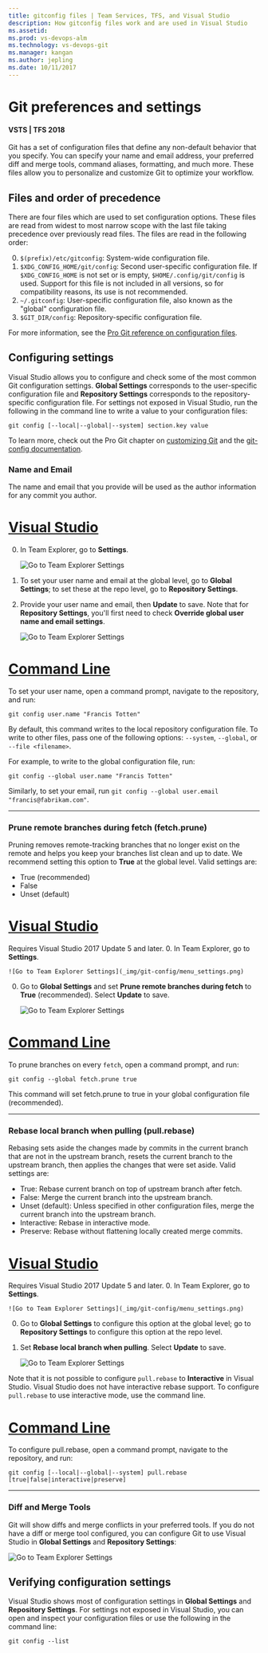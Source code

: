 ```yaml
---
title: gitconfig files | Team Services, TFS, and Visual Studio
description: How gitconfig files work and are used in Visual Studio
ms.assetid:
ms.prod: vs-devops-alm
ms.technology: vs-devops-git
ms.manager: kangan
ms.author: jepling
ms.date: 10/11/2017
---
```


# Git preferences and settings
#### VSTS | TFS 2018

Git has a set of configuration files that define any non-default behavior that you specify.
You can specify your name and email address, your preferred diff and merge tools, command aliases, formatting, and much more. 
These files allow you to personalize and customize Git to optimize your workflow.

## Files and order of precedence

There are four files which are used to set configuration options. These files are read from widest to most narrow scope with the last file taking precedence over previously read files. 
The files are read in the following order:

0. `$(prefix)/etc/gitconfig`: System-wide configuration file.
0. `$XDG_CONFIG_HOME/git/config`: Second user-specific configuration file. If `$XDG_CONFIG_HOME` is not set or is empty, `$HOME/.config/git/config` is used. Support for this file is not included in all versions, so for compatibility reasons, its use is not recommended.
0. `~/.gitconfig`: User-specific configuration file, also known as the "global" configuration file.
0. `$GIT_DIR/config`: Repository-specific configuration file.

For more information, see the [Pro Git reference on configuration files](https://git-scm.com/docs/git-config#FILES).

## Configuring settings

Visual Studio allows you to configure and check some of the most common Git configuration settings.
**Global Settings** corresponds to the user-specific configuration file and **Repository Settings** corresponds to the repository-specific configuration file.
For settings not exposed in Visual Studio, run the following in the command line to write a value to your configuration files:

```
git config [--local|--global|--system] section.key value
```

To learn more, check out the Pro Git chapter on [customizing Git](https://git-scm.com/book/en/v2/Customizing-Git-Git-Configuration) and the [git-config documentation](https://git-scm.com/docs/git-config).

### Name and Email
The name and email that you provide will be used as the author information for any commit you author.

# [Visual Studio](#tab/visual-studio)
0. In Team Explorer, go to **Settings**.

	![Go to Team Explorer Settings](_img/git-config/menu_settings.png)

0. To set your user name and email at the global level, go to **Global Settings**; to set these at the repo level, go to **Repository Settings**.

0. Provide your user name and email, then **Update** to save. Note that for **Repository Settings**, you'll first need to check **Override global user name and email settings**.

	![Go to Team Explorer Settings](_img/git-config/global_settings_username_email.png)

# [Command Line](#tab/command-line)
To set your user name, open a command prompt, navigate to the repository, and run:
```
git config user.name "Francis Totten"
```

By default, this command writes to the local repository configuration file. To write to other files, pass one of the following options: `--system`, `--global`, or `--file <filename>`.

For example, to write to the global configuration file, run:
```
git config --global user.name "Francis Totten"
```

Similarly, to set your email, run `git config --global user.email "francis@fabrikam.com"`.

---

### Prune remote branches during fetch (fetch.prune)
Pruning removes remote-tracking branches that no longer exist on the remote and helps you keep your branches list clean and up to date.
We recommend setting this option to **True** at the global level. Valid settings are:

- True (recommended)
- False
- Unset (default)

# [Visual Studio](#tab/visual-studio)
Requires Visual Studio 2017 Update 5 and later.
0. In Team Explorer, go to **Settings**.

	![Go to Team Explorer Settings](_img/git-config/menu_settings.png)

0. Go to **Global Settings** and set **Prune remote branches during fetch** to **True** (recommended). Select **Update** to save.

	![Go to Team Explorer Settings](_img/git-config/fetch_prune.png)

# [Command Line](#tab/command-line)
To prune branches on every `fetch`, open a command prompt, and run:
```
git config --global fetch.prune true
```

This command will set fetch.prune to true in your global configuration file (recommended).

---

### Rebase local branch when pulling (pull.rebase)
Rebasing sets aside the changes made by commits in the current branch that are not in the upstream branch, resets the current branch to the upstream branch, 
then applies the changes that were set aside. Valid settings are:

- True: Rebase current branch on top of upstream branch after fetch.
- False: Merge the current branch into the upstream branch.
- Unset (default): Unless specified in other configuration files, merge the current branch into the upstream branch.
- Interactive: Rebase in interactive mode.
- Preserve: Rebase without flattening locally created merge commits.

# [Visual Studio](#tab/visual-studio)
Requires Visual Studio 2017 Update 5 and later.
0. In Team Explorer, go to **Settings**.

	![Go to Team Explorer Settings](_img/git-config/menu_settings.png)

0. Go to **Global Settings** to configure this option at the global level; go to **Repository Settings** to configure this option at the repo level.

0. Set **Rebase local branch when pulling**. Select **Update** to save.

	![Go to Team Explorer Settings](_img/git-config/pull_rebase.png)

Note that it is not possible to configure `pull.rebase` to **Interactive** in Visual Studio. Visual Studio does not have interactive rebase support.
To configure `pull.rebase` to use interactive mode, use the command line.

# [Command Line](#tab/command-line)
To configure pull.rebase, open a command prompt, navigate to the repository, and run:
```
git config [--local|--global|--system] pull.rebase [true|false|interactive|preserve]
```

---

### Diff and Merge Tools
Git will show diffs and merge conflicts in your preferred tools. If you do not have a diff or merge tool configured, you can configure Git to use Visual Studio in **Global Settings** and **Repository Settings**:

![Go to Team Explorer Settings](_img/git-config/diff_merge_tools.png)

## Verifying configuration settings
Visual Studio shows most of configuration settings in **Global Settings** and **Repository Settings**.
For settings not exposed in Visual Studio, you can open and inspect your configuration files or use the following in the command line:

```
git config --list
```